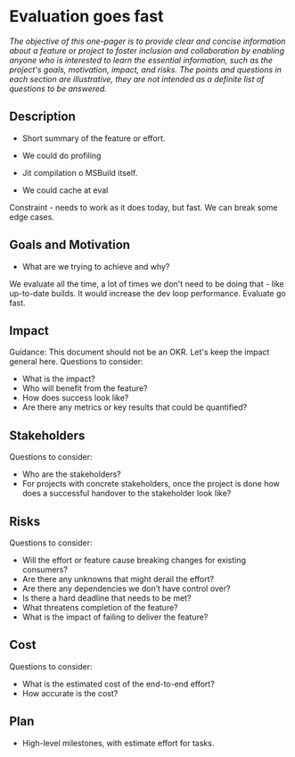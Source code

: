# Evaluation goes fast
*The objective of this one-pager is to provide clear and concise information about a feature or project to foster inclusion and collaboration by enabling anyone who is interested to learn the essential information, such as the project's goals, motivation, impact, and risks. The points and questions in each section are illustrative, they are not intended as a definite list of questions to be answered.*

## Description
 - Short summary of the feature or effort.

 - We could do profiling
 - Jit compilation o MSBuild itself. 
 - We could cache at eval

 Constraint - needs to work as it does today, but fast. We can break some edge cases.

## Goals and Motivation
 - What are we trying to achieve and why? 

 We evaluate all the time, a lot of times we don't need to be doing that - like up-to-date builds. It would increase the dev loop performance. Evaluate go fast.

## Impact
Guidance: This document should not be an OKR. Let's keep the impact general here.
Questions to consider:
 - What is the impact? 
 - Who will benefit from the feature?
 - How does success look like?
 - Are there any metrics or key results that could be quantified? 

## Stakeholders
Questions to consider:
 - Who are the stakeholders? 
 - For projects with concrete stakeholders, once the project is done how does a successful handover to the stakeholder look like? 

## Risks
Questions to consider:
 - Will the effort or feature cause breaking changes for existing consumers? 
 - Are there any unknowns that might derail the effort? 
 - Are there any dependencies we don’t have control over? 
 - Is there a hard deadline that needs to be met? 
 - What threatens completion of the feature? 
 - What is the impact of failing to deliver the feature?

## Cost
Questions to consider:
 - What is the estimated cost of the end-to-end effort? 
 - How accurate is the cost? 

## Plan
 - High-level milestones, with estimate effort for tasks. 